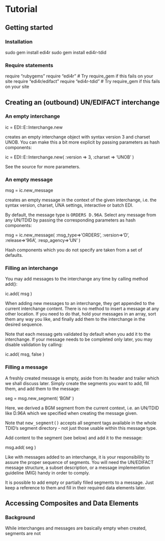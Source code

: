 Tutorial
========

Getting started
---------------

### Installation

sudo gem install edi4r sudo gem install edi4r-tdid

### Require statements

require “rubygems” require “edi4r” \# Try require\_gem if this fails on
your site require “edi4r/edifact” require “edi4r-tdid” \# Try
require\_gem if this fails on your site

Creating an (outbound) UN/EDIFACT interchange
---------------------------------------------

### An empty interchange

ic = EDI::E::Interchange.new

creates an empty interchange object with syntax version 3 and charset
UNOB. You can make this a bit more explicit by passing parameters as
hash components:

ic = EDI::E::Interchange.new( :version =\> 3, :charset =\> ‘UNOB’ )

See the source for more parameters.

### An empty message

msg = ic.new\_message

creates an empty message in the context of the given interchange,
i.e. the syntax version, charset, UNA settings, interactive or batch
EDI.

By default, the message type is <tt>ORDERS D.96A</tt>. Select any
message from any UN/TDID by passing the corresponding parameters as hash
components:

msg = ic.new\_message( :msg\_type=\>‘ORDERS’, :version=\>‘D’,
:release=\>‘96A’, :resp\_agency=\>‘UN’ )

Hash components which you do not specify are taken from a set of
defaults.

### Filling an interchange

You may add messages to the interchange any time by calling method
add():

ic.add( msg )

When adding new messages to an interchange, they get appended to the
current interchange content. There is no method to insert a message at
any other location. If you need to do that, hold your messages in an
array, sort them any way you like, and finally add them to the
interchange in the desired sequence.

Note that each messag gets validated by default when you add it to the
interchange. If your message needs to be completed only later, you may
disable validation by calling:

ic.add( msg, false )

### Filling a message

A freshly created message is empty, aside from its header and trailer
which we shall discuss later. Simply create the segments you want to
add, fill them, and add them to the message:

seg = msg.new\_segment( ‘BGM’ )

Here, we derived a BGM segment from the current context, i.e. an UN/TDID
like D.96A which we specified when creating the message given.

Note that <tt>new\_segment()</tt> accepts all segment tags available in
the whole TDID’s segment directory - not just those usable within this
message type.

Add content to the segment (see below) and add it to the message:

msg.add( seg )

Like with messages added to an interchange, it is your responsibility to
assure the proper sequence of segments. You will need the UN/EDIFACT
message structure, a subset description, or a message implementation
guideline (MIG) handy in order to comply.

It is possible to add empty or partially filled segments to a message.
Just keep a reference to them and fill in their required data elements
later.

Accessing Composites and Data Elements
--------------------------------------

### Background

While interchanges and messages are basically empty when created,
segments are not
